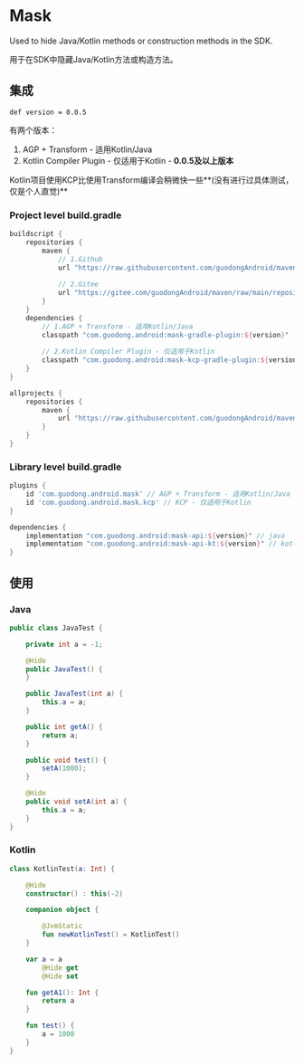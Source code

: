 # Mask

Used to hide Java/Kotlin methods or construction methods in the SDK.

用于在SDK中隐藏Java/Kotlin方法或构造方法。

## 集成

`def version = 0.0.5`

有两个版本：

1. AGP + Transform - 适用Kotlin/Java
2. Kotlin Compiler Plugin - 仅适用于Kotlin - **0.0.5及以上版本**

Kotlin项目使用KCP比使用Transform编译会稍微快一些**(没有进行过具体测试，仅是个人直觉)**

### Project level build.gradle

```groovy
buildscript {
    repositories {
        maven {
            // 1.Github
            url "https://raw.githubusercontent.com/guodongAndroid/maven/main/repository/"
            
            // 2.Gitee
            url "https://gitee.com/guodongAndroid/maven/raw/main/repository/"
        }
    }
    dependencies {
        // 1.AGP + Transform - 适用Kotlin/Java
        classpath "com.guodong.android:mask-gradle-plugin:${version}"
        
        // 2.Kotlin Compiler Plugin - 仅适用于Kotlin
        classpath "com.guodong.android:mask-kcp-gradle-plugin:${version}"
    }
}

allprojects {
    repositories {
        maven {
            url "https://raw.githubusercontent.com/guodongAndroid/maven/main/repository/"
        }
    }
}
```

### Library level build.gradle

```groovy
plugins {
    id 'com.guodong.android.mask' // AGP + Transform - 适用Kotlin/Java
    id 'com.guodong.android.mask.kcp' // KCP - 仅适用于Kotlin
}

dependencies {
    implementation "com.guodong.android:mask-api:${version}" // java
    implementation "com.guodong.android:mask-api-kt:${version}" // kotlin
}
```

## 使用

### Java

```java
public class JavaTest {

    private int a = -1;

    @Hide
    public JavaTest() {
    }

    public JavaTest(int a) {
        this.a = a;
    }

    public int getA() {
        return a;
    }

    public void test() {
        setA(1000);
    }

    @Hide
    public void setA(int a) {
        this.a = a;
    }
}
```

### Kotlin

```kotlin
class KotlinTest(a: Int) {

    @Hide
    constructor() : this(-2)

    companion object {

        @JvmStatic
        fun newKotlinTest() = KotlinTest()
    }

    var a = a
        @Hide get
        @Hide set

    fun getA1(): Int {
        return a
    }

    fun test() {
        a = 1000
    }
}
```

